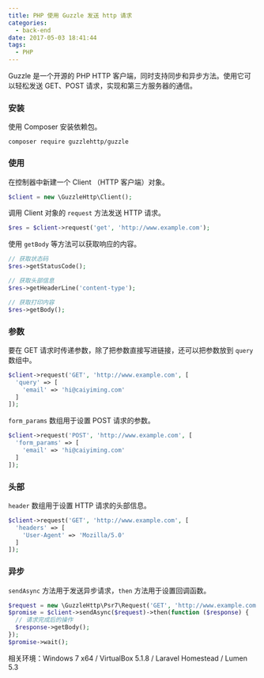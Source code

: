 ```yaml
---
title: PHP 使用 Guzzle 发送 http 请求
categories:
  - back-end
date: 2017-05-03 18:41:44
tags:
  - PHP
---
```


Guzzle 是一个开源的 PHP HTTP 客户端，同时支持同步和异步方法。使用它可以轻松发送 GET、POST 请求，实现和第三方服务器的通信。

<!-- more -->

### 安装

使用 Composer 安装依赖包。

```
composer require guzzlehttp/guzzle
```

### 使用

在控制器中新建一个 Client （HTTP 客户端）对象。

``` php
$client = new \GuzzleHttp\Client();
```

调用 Client 对象的 `request` 方法发送 HTTP 请求。

``` php
$res = $client->request('get', 'http://www.example.com');
```

使用 `getBody` 等方法可以获取响应的内容。

``` php
// 获取状态码
$res->getStatusCode();

// 获取头部信息
$res->getHeaderLine('content-type');

// 获取打印内容
$res->getBody();
```

### 参数

要在 GET 请求时传递参数，除了把参数直接写进链接，还可以把参数放到 `query` 数组中。

``` php
$client->request('GET', 'http://www.example.com', [
  'query' => [
    'email' => 'hi@caiyiming.com'
  ]
]);
```

`form_params` 数组用于设置 POST 请求的参数。

``` php
$client->request('POST', 'http://www.example.com', [
  'form_params' => [
    'email' => 'hi@caiyiming.com'
  ]
]);
```

### 头部

`header` 数组用于设置 HTTP 请求的头部信息。

``` php
$client->request('GET', 'http://www.example.com', [
  'headers' => [
    'User-Agent' => 'Mozilla/5.0'
  ]
]);
```

### 异步

`sendAsync` 方法用于发送异步请求，`then` 方法用于设置回调函数。

``` php
$request = new \GuzzleHttp\Psr7\Request('GET', 'http://www.example.com');
$promise = $client->sendAsync($request)->then(function ($response) {
  // 请求完成后的操作
  $response->getBody();
});
$promise->wait();
```

相关环境：Windows 7 x64 / VirtualBox 5.1.8 / Laravel Homestead / Lumen 5.3